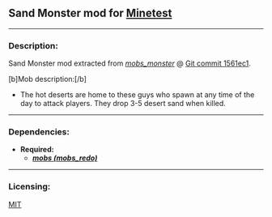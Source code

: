 ## Sand Monster mod for [Minetest][]


---
### **Description:**

Sand Monster mod extracted from *[mobs_monster][]* @ [Git commit 1561ec1][ver.mobs_monster].

[b]Mob description:[/b]
- The hot deserts are home to these guys who spawn at any time of the day to attack players. They drop 3-5 desert sand when killed.

---
### **Dependencies:**

- **Required:**
  - ***[mobs (mobs_redo)][mobs_redo]***


---
### **Licensing:**

[MIT](license.txt)


[Minetest]: http://www.minetest.net/

[mobs_monster]: https://github.com/tenplus1/mobs_monster
[mobs_redo]: https://forum.minetest.net/viewtopic.php?t=9917

[ver.mobs_monster]: https://github.com/tenplus1/mobs_monster/tree/1561ec1
